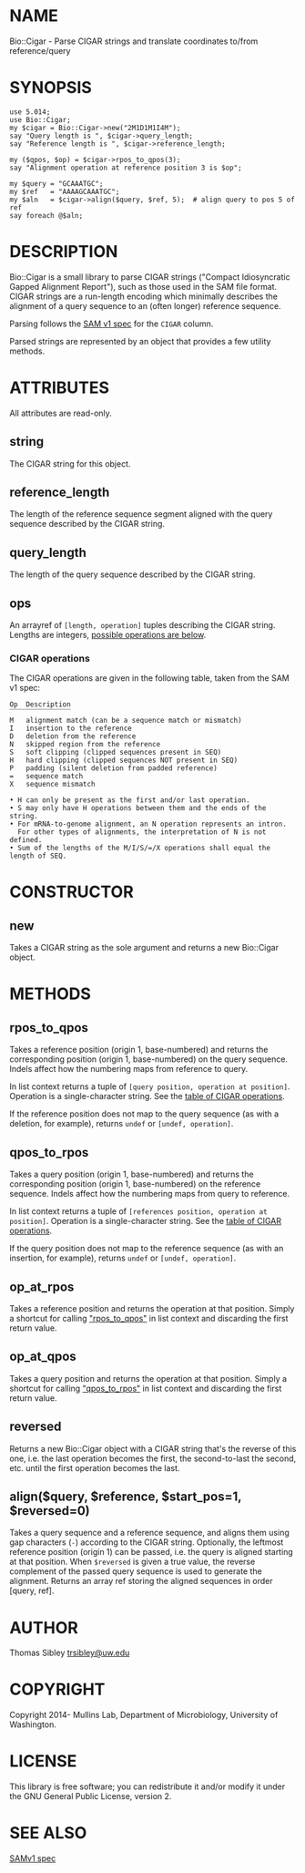 # NAME

Bio::Cigar - Parse CIGAR strings and translate coordinates to/from reference/query

# SYNOPSIS

    use 5.014;
    use Bio::Cigar;
    my $cigar = Bio::Cigar->new("2M1D1M1I4M");
    say "Query length is ", $cigar->query_length;
    say "Reference length is ", $cigar->reference_length;

    my ($qpos, $op) = $cigar->rpos_to_qpos(3);
    say "Alignment operation at reference position 3 is $op";

    my $query = "GCAAATGC";
    my $ref   = "AAAAGCAAATGC";
    my $aln   = $cigar->align($query, $ref, 5);  # align query to pos 5 of ref
    say foreach @$aln;

# DESCRIPTION

Bio::Cigar is a small library to parse CIGAR strings ("Compact Idiosyncratic
Gapped Alignment Report"), such as those used in the SAM file format.  CIGAR
strings are a run-length encoding which minimally describes the alignment of a
query sequence to an (often longer) reference sequence.

Parsing follows the [SAM v1 spec](http://samtools.github.io/hts-specs/SAMv1.pdf)
for the `CIGAR` column.

Parsed strings are represented by an object that provides a few utility
methods.

# ATTRIBUTES

All attributes are read-only.

## string

The CIGAR string for this object.

## reference\_length

The length of the reference sequence segment aligned with the query sequence
described by the CIGAR string.

## query\_length

The length of the query sequence described by the CIGAR string.

## ops

An arrayref of `[length, operation]` tuples describing the CIGAR string.
Lengths are integers, [possible operations are below](#cigar-operations).

### CIGAR operations

The CIGAR operations are given in the following table, taken from the SAM v1
spec:

    Op  Description
    ‾‾‾‾‾‾‾‾‾‾‾‾‾‾‾
    M   alignment match (can be a sequence match or mismatch)
    I   insertion to the reference
    D   deletion from the reference
    N   skipped region from the reference
    S   soft clipping (clipped sequences present in SEQ)
    H   hard clipping (clipped sequences NOT present in SEQ)
    P   padding (silent deletion from padded reference)
    =   sequence match
    X   sequence mismatch

    • H can only be present as the first and/or last operation.
    • S may only have H operations between them and the ends of the string.
    • For mRNA-to-genome alignment, an N operation represents an intron.
      For other types of alignments, the interpretation of N is not defined.
    • Sum of the lengths of the M/I/S/=/X operations shall equal the length of SEQ.

# CONSTRUCTOR

## new

Takes a CIGAR string as the sole argument and returns a new Bio::Cigar object.

# METHODS

## rpos\_to\_qpos

Takes a reference position (origin 1, base-numbered) and returns the
corresponding position (origin 1, base-numbered) on the query sequence.  Indels
affect how the numbering maps from reference to query.

In list context returns a tuple of `[query position, operation at position]`.
Operation is a single-character string.  See the
[table of CIGAR operations](#cigar-operations).

If the reference position does not map to the query sequence (as with a
deletion, for example), returns `undef` or `[undef, operation]`.

## qpos\_to\_rpos

Takes a query position (origin 1, base-numbered) and returns the corresponding
position (origin 1, base-numbered) on the reference sequence.  Indels affect
how the numbering maps from query to reference.

In list context returns a tuple of `[references position, operation at position]`.
Operation is a single-character string.  See the
[table of CIGAR operations](#cigar-operations).

If the query position does not map to the reference sequence (as with an
insertion, for example), returns `undef` or `[undef, operation]`.

## op\_at\_rpos

Takes a reference position and returns the operation at that position.  Simply
a shortcut for calling ["rpos\_to\_qpos"](#rpos_to_qpos) in list context and discarding the
first return value.

## op\_at\_qpos

Takes a query position and returns the operation at that position.  Simply
a shortcut for calling ["qpos\_to\_rpos"](#qpos_to_rpos) in list context and discarding the
first return value.

## reversed

Returns a new Bio::Cigar object with a CIGAR string that's the reverse of this
one, i.e. the last operation becomes the first, the second-to-last the second,
etc. until the first operation becomes the last.

## align($query, $reference, $start\_pos=1, $reversed=0)

Takes a query sequence and a reference sequence, and aligns them using gap
characters (`-`) according to the CIGAR string. Optionally, the leftmost
reference position (origin 1) can be passed, i.e. the query is aligned
starting at that position. When `$reversed` is given a true value, the
reverse complement of the passed query sequence is used to generate the
alignment. Returns an array ref storing the aligned sequences in order \[query,
ref\].

# AUTHOR

Thomas Sibley <trsibley@uw.edu>

# COPYRIGHT

Copyright 2014- Mullins Lab, Department of Microbiology, University of Washington.

# LICENSE

This library is free software; you can redistribute it and/or modify it under
the GNU General Public License, version 2.

# SEE ALSO

[SAMv1 spec](http://samtools.github.io/hts-specs/SAMv1.pdf)
